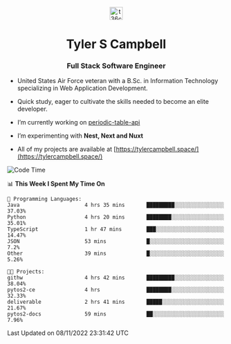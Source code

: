 <p align="center">
<a href="https://www.linkedin.com/in/t36campbell" target="blank"><img align="center" src="https://ik.imagekit.io/t36campbell/Portfolio/linkedin.png.original_m8bbGgPh6.png" alt="t36campbell" height="30" width="30" /></a>
</p>
<h1 align="center">Tyler S Campbell</h1>
<h3 align="center">Full Stack Software Engineer</h3>

* United States Air Force veteran with a B.Sc. in Information Technology specializing in Web Application Development. 

* Quick study, eager to cultivate the skills needed to become an elite developer.

* I’m currently working on [periodic-table-api](https://github.com/t36campbell/periodic-table-api)

* I’m experimenting with **Nest, Next and Nuxt**

* All of my projects are available at [https://tylercampbell.space/](https://tylercampbell.space/)

<!--START_SECTION:waka-->
![Code Time](http://img.shields.io/badge/Code%20Time-1%2C978%20hrs%2049%20mins-blue)

📊 **This Week I Spent My Time On** 

```text
💬 Programming Languages: 
Java                     4 hrs 35 mins       █████████░░░░░░░░░░░░░░░░   37.03% 
Python                   4 hrs 20 mins       ████████░░░░░░░░░░░░░░░░░   35.01% 
TypeScript               1 hr 47 mins        ███░░░░░░░░░░░░░░░░░░░░░░   14.47% 
JSON                     53 mins             █░░░░░░░░░░░░░░░░░░░░░░░░   7.2% 
Other                    39 mins             █░░░░░░░░░░░░░░░░░░░░░░░░   5.26%

🐱‍💻 Projects: 
githw                    4 hrs 42 mins       █████████░░░░░░░░░░░░░░░░   38.04% 
pytos2-ce                4 hrs               ████████░░░░░░░░░░░░░░░░░   32.33% 
deliverable              2 hrs 41 mins       █████░░░░░░░░░░░░░░░░░░░░   21.67% 
pytos2-docs              59 mins             ██░░░░░░░░░░░░░░░░░░░░░░░   7.96%

```


 Last Updated on 08/11/2022 23:31:42 UTC
<!--END_SECTION:waka-->
